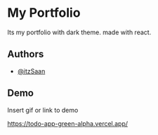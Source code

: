 
# My Portfolio

Its my portfolio with dark theme. made with react.


## Authors

- [@itzSaan](https://github.com/itzSaan)


## Demo

Insert gif or link to demo

https://todo-app-green-alpha.vercel.app/
